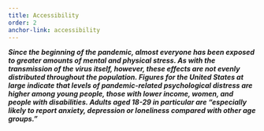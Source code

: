 ```yaml
---
title: Accessibility
order: 2
anchor-link: accessibility
---
```

***Since the beginning of the pandemic, almost everyone has been exposed to greater amounts of mental and physical stress. As with the transmission of the virus itself, however, these effects are not evenly distributed throughout the population. Figures for the United States at large indicate that levels of pandemic-related psychological distress are higher among young people, those with lower income, women, and people with disabilities. Adults aged 18-29 in particular are “especially likely to report anxiety, depression or loneliness compared with other age groups.”*** 